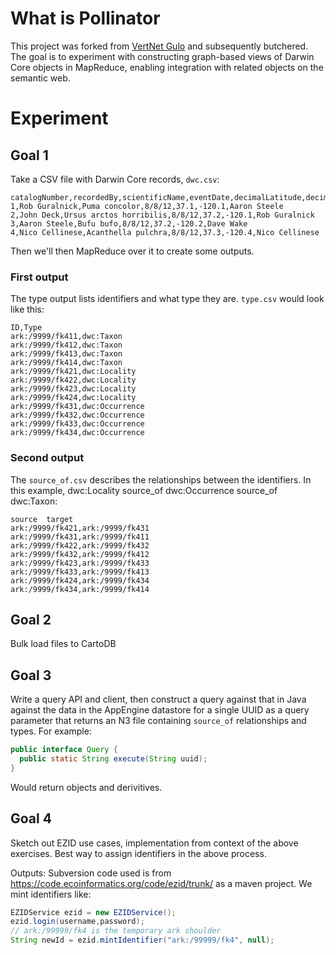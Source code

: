 # What is Pollinator

This project was forked from [VertNet Gulo](https://github.com/VertNet/gulo) and subsequently butchered. The goal is to experiment with constructing graph-based views of Darwin Core objects in MapReduce, enabling integration with related objects on the semantic web.

# Experiment

## Goal 1

Take a CSV file with Darwin Core records, `dwc.csv`:

```
catalogNumber,recordedBy,scientificName,eventDate,decimalLatitude,decimalLongitude,identifiedBy
1,Rob Guralnick,Puma concolor,8/8/12,37.1,-120.1,Aaron Steele
2,John Deck,Ursus arctos horribilis,8/8/12,37.2,-120.1,Rob Guralnick
3,Aaron Steele,Bufu bufo,8/8/12,37.2,-120.2,Dave Wake
4,Nico Cellinese,Acanthella pulchra,8/8/12,37.3,-120.4,Nico Cellinese
```

Then we'll then MapReduce over it to create some outputs.

### First output
The type output lists identifiers and what type they are. `type.csv` would look like this:

```
ID,Type
ark:/9999/fk411,dwc:Taxon
ark:/9999/fk412,dwc:Taxon
ark:/9999/fk413,dwc:Taxon
ark:/9999/fk414,dwc:Taxon
ark:/9999/fk421,dwc:Locality
ark:/9999/fk422,dwc:Locality
ark:/9999/fk423,dwc:Locality
ark:/9999/fk424,dwc:Locality
ark:/9999/fk431,dwc:Occurrence
ark:/9999/fk432,dwc:Occurrence
ark:/9999/fk433,dwc:Occurrence
ark:/9999/fk434,dwc:Occurrence
```

### Second output

The `source_of.csv` describes the relationships between the identifiers. In this example, dwc:Locality source_of dwc:Occurrence source_of dwc:Taxon:

```
source	target
ark:/9999/fk421,ark:/9999/fk431
ark:/9999/fk431,ark:/9999/fk411
ark:/9999/fk422,ark:/9999/fk432
ark:/9999/fk432,ark:/9999/fk412
ark:/9999/fk423,ark:/9999/fk433
ark:/9999/fk433,ark:/9999/fk413
ark:/9999/fk424,ark:/9999/fk434
ark:/9999/fk434,ark:/9999/fk414
```

## Goal 2

Bulk load files to CartoDB

## Goal 3

Write a query API and client, then construct a query against that in Java against the data in the AppEngine datastore for a single UUID as a query parameter that returns an N3 file containing `source_of` relationships and types.  For example:

```java
public interface Query {
  public static String execute(String uuid);
}
```


Would return objects and derivitives.

## Goal 4

Sketch out EZID use cases, implementation from context of the above exercises.  Best way to assign identifiers in the above process.

Outputs:
Subversion code used is from  https://code.ecoinformatics.org/code/ezid/trunk/ as a maven project.  We mint identifiers like:
```java
EZIDService ezid = new EZIDService();
ezid.login(username,password);
// ark:/99999/fk4 is the temporary ark shoulder
String newId = ezid.mintIdentifier("ark:/99999/fk4", null);
```
